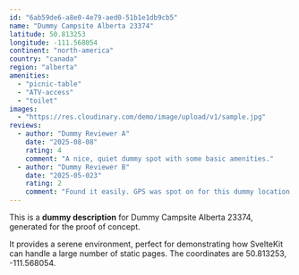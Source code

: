 ```yaml
---
id: "6ab59de6-a8e0-4e79-aed0-51b1e1db9cb5"
name: "Dummy Campsite Alberta 23374"
latitude: 50.813253
longitude: -111.568054
continent: "north-america"
country: "canada"
region: "alberta"
amenities:
  - "picnic-table"
  - "ATV-access"
  - "toilet"
images:
  - "https://res.cloudinary.com/demo/image/upload/v1/sample.jpg"
reviews:
  - author: "Dummy Reviewer A"
    date: "2025-08-08"
    rating: 4
    comment: "A nice, quiet dummy spot with some basic amenities."
  - author: "Dummy Reviewer B"
    date: "2025-05-023"
    rating: 2
    comment: "Found it easily. GPS was spot on for this dummy location."
---
```


This is a **dummy description** for Dummy Campsite Alberta 23374, generated for the proof of concept.

It provides a serene environment, perfect for demonstrating how SvelteKit can handle a large number of static pages. The coordinates are 50.813253, -111.568054.
